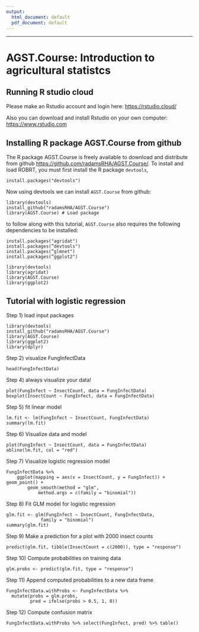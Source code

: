 ```yaml
---
output:
  html_document: default
  pdf_document: default
---
```


---
# AGST.Course: Introduction to agricultural statistcs

## Running R studio cloud
Please make an Rstudio account and login here: https://rstudio.cloud/

Also you can download and install Rstudio on your own computer: https://www.rstudio.com


## Installing R package AGST.Course from github
The R package AGST.Course is freely available to download and distribute from github <https://github.com/radamsRHA/AGST.Course/>. To install and load ROBRT, you must first install the R package `devtools`, 

```
install.packages("devtools")
```
Now using devtools we can install `AGST.Course` from github:

```
library(devtools)
install_github("radamsRHA/AGST.Course")
library(AGST.Course) # Load package 
```
to follow along with this tutorial, `AGST.Course` also requires the following dependencies to be installed:

```
install.packages("agridat")
install.packages(”devtools")
install.packages(”glmnet")
install.packages(”ggplot2")

library(devtools)
library(agridat)
library(AGST.Course)
library(ggplot2)

```

## Tutorial with logistic regression
Step 1) load input packages

```
library(devtools) 
install_github("radamsRHA/AGST.Course")
library(AGST.Course)
library(ggplot2)
library(dplyr)
```

Step 2) visualize FungInfectData

```
head(FungInfectData) 
```

Step 4) always visualize your data!

```
plot(FungInfect ~ InsectCount, data = FungInfectData)
boxplot(InsectCount ~ FungInfect, data = FungInfectData)
```

Step 5) fit linear model

```
lm.fit <- lm(FungInfect ~ InsectCount, FungInfectData)
summary(lm.fit)
```

Step 6) Visualize data and model

```
plot(FungInfect ~ InsectCount, data = FungInfectData)
abline(lm.fit, col = "red")
```

Step 7) Visualize logistic regression model

```
FungInfectData %>%
	ggplot(mapping = aes(x = InsectCount, y = FungInfect)) + 	geom_point() +
    	geom_smooth(method = "glm", 
			method.args = c(family = "binomial"))
```

Step 8) Fit GLM model for logistic regression

```
glm.fit <- glm(FungInfect ~ InsectCount, FungInfectData,
		     family = "binomial")
summary(glm.fit)
```

Step 9) Make a prediction for a plot with 2000 insect counts

```
predict(glm.fit, tibble(InsectCount = c(2000)), type = "response")
```


Step 10) Compute probabilities on training data

```
glm.probs <- predict(glm.fit, type = "response")
```

Step 11) Append computed probabilities to a new data frame

```
FungInfectData.withProbs <- FungInfectData %>%
  mutate(probs = glm.probs, 
         pred = ifelse(probs > 0.5, 1, 0))
```

Step 12) Compute confusion matrix

```
FungInfectData.withProbs %>% select(FungInfect, pred) %>% table()
```
